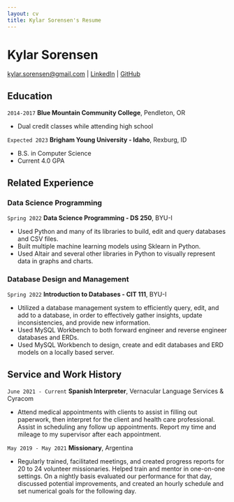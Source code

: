 ```yaml
---
layout: cv
title: Kylar Sorensen's Resume
---
```

# Kylar Sorensen

<div id="webaddress">
<a href="kylar.sorensen@gmail.com">kylar.sorensen@gmail.com</a>
| <a href="https://www.linkedin.com/in/kylar-sorensen-675604175/">LinkedIn</a>
| <a href="https://github.com/apache-pine">GitHub</a>
</div>

<!-- https://www.monique.tech/the-art-of-markdown -->

## Education

`2014-2017`
__Blue Mountain Community College__, Pendleton, OR

- Dual credit classes while attending high school

`Expected 2023`
__Brigham Young University - Idaho__, Rexburg, ID

- B.S. in Computer Science
- Current 4.0 GPA


## Related Experience

### Data Science Programming

`Spring 2022`
__Data Science Programming - DS 250__, BYU-I

- Used Python and many of its libraries to build, edit and query databases and CSV files.
- Built multiple machine learning models using Sklearn in Python.
- Used Altair and several other libraries in Python to visually represent data in graphs and charts.

### Database Design and Management

`Spring 2022`
__Introduction to Databases - CIT 111__, BYU-I

- Utilized a database management system to efficiently query, edit, and add to a database, in order to effectively gather insights, update inconsistencies, and provide new information. 
- Used MySQL Workbench to both forward engineer and reverse engineer databases and ERDs.
- Used MySQL Workbench to design, create and edit databases and ERD models on a locally based server.

## Service and Work History

`June 2021 - Current`
__Spanish Interpreter__, Vernacular Language Services & Cyracom
- Attend medical appointments with clients to assist in filling out paperwork, then interpret for the client and health care professional. Assist in scheduling any follow up appointments. Report my time and mileage to my supervisor after each appointment.

`May 2019 - May 2021`
__Missionary__, Argentina
- Regularly trained, facilitated meetings, and created progress reports for 20 to 24 volunteer missionaries. Helped train and mentor in one-on-one settings. On a nightly basis evaluated our performance for that day, discussed potential improvements, and created an hourly schedule and set numerical goals for the following day.



<!-- ### Footer

Last updated: July 2022 -->


